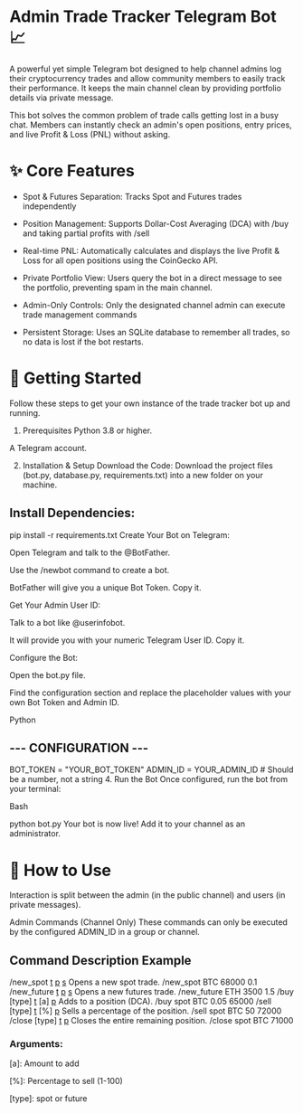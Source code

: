 # Admin Trade Tracker Telegram Bot 📈

A powerful yet simple Telegram bot designed to help channel admins log their cryptocurrency trades and allow community members to easily track their performance. It keeps the main channel clean by providing portfolio details via private message.

This bot solves the common problem of trade calls getting lost in a busy chat. Members can instantly check an admin's open positions, entry prices, and live Profit & Loss (PNL) without asking.

# ✨ Core Features
- Spot & Futures Separation: Tracks Spot and Futures trades independently

- Position Management: Supports Dollar-Cost Averaging (DCA) with /buy and taking partial profits with /sell

- Real-time PNL: Automatically calculates and displays the live Profit & Loss for all open positions using the CoinGecko API.

- Private Portfolio View: Users query the bot in a direct message to see the portfolio, preventing spam in the main channel.

- Admin-Only Controls: Only the designated channel admin can execute trade management commands

- Persistent Storage: Uses an SQLite database to remember all trades, so no data is lost if the bot restarts.

# 🚀 Getting Started
Follow these steps to get your own instance of the trade tracker bot up and running.

1. Prerequisites
Python 3.8 or higher.

A Telegram account.

2. Installation & Setup
Download the Code:
Download the project files (bot.py, database.py, requirements.txt) into a new folder on your machine.

## Install Dependencies:

pip install -r requirements.txt
Create Your Bot on Telegram:

Open Telegram and talk to the @BotFather.

Use the /newbot command to create a bot.

BotFather will give you a unique Bot Token. Copy it.

Get Your Admin User ID:

Talk to a bot like @userinfobot.

It will provide you with your numeric Telegram User ID. Copy it.

Configure the Bot:

Open the bot.py file.

Find the configuration section and replace the placeholder values with your own Bot Token and Admin ID.

Python

## --- CONFIGURATION ---
BOT_TOKEN = "YOUR_BOT_TOKEN" 
ADMIN_ID = YOUR_ADMIN_ID # Should be a number, not a string
4. Run the Bot
Once configured, run the bot from your terminal:

Bash

python bot.py
Your bot is now live! Add it to your channel as an administrator.

# 🤖 How to Use
Interaction is split between the admin (in the public channel) and users (in private messages).

Admin Commands (Channel Only)
These commands can only be executed by the configured ADMIN_ID in a group or channel.

## Command	Description	Example
/new_spot [t] [p] [s]	Opens a new spot trade.	/new_spot BTC 68000 0.1
/new_future [t] [p] [s]	Opens a new futures trade.	/new_future ETH 3500 1.5
/buy [type] [t] [a] [p]	Adds to a position (DCA).	/buy spot BTC 0.05 65000
/sell [type] [t] [%] [p]	Sells a percentage of the position.	/sell spot BTC 50 72000
/close [type] [t] [p]	Closes the entire remaining position.	/close spot BTC 71000


### Arguments:

[t]: Ticker (e.g., BTC)

[p]: Price (e.g., 68000.50)

[s]: Size/Amount (e.g., 0.1)

[a]: Amount to add

[%]: Percentage to sell (1-100)

[type]: spot or future
